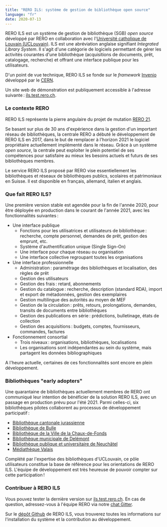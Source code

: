 ```yaml
---
title: "RERO ILS: système de gestion de bibliothèque open source"
language: "fr"
date: 2020-07-13
---
```


RERO ILS est un système de gestion de bibliothèque (SGB) *open source* développé par RERO en collaboration avec l'[Université catholique de Louvain (UCLouvain)](https://uclouvain.be/). ILS est une abréviation anglaise signifiant *Integrated Library System*. Il s'agit d'une catégorie de logiciels permettant de gérer les activités courantes d'une bibliothèque (acquisitions de documents, prêt, catalogage, recherche) et offrant une interface publique pour les utilisateurs.

D'un point de vue technique, RERO ILS se fonde sur le *framework* [Invenio](https://invenio-software.org) développé par le [CERN](https://home.cern/).

Un site web de démonstration est publiquement accessible à l'adresse suivante : [ils.test.rero.ch](https://ils.test.rero.ch "Site de démonstration de RERO ILS").

### Le contexte RERO

RERO ILS représente la pierre angulaire du projet de mutation [RERO 21](/about).

Se basant sur plus de 30 ans d'expérience dans la gestion d'un important réseau de bibliothèques, la centrale RERO a débuté le développement de RERO ILS en 2017, dans le but de remplacer à l'horizon 2021 le logiciel propriétaire actuellement implémenté dans le réseau. Grâce à un système *open source*, la centrale peut exploiter le plein potentiel de ses compétences pour satisfaire au mieux les besoins actuels et futurs de ses bibliothèques membres.

Le service RERO ILS proposé par RERO vise essentiellement les bibliothèques et réseaux de bibliothèques publics, scolaires et patrimoniaux en Suisse. Il est disponible en français, allemand, italien et anglais.

### Que fait RERO ILS?

Une première version stable est agendée pour la fin de l'année 2020, pour être déployée en production dans le courant de l'année 2021, avec les fonctionnalités suivantes :

* Une interface publique
	* Fonctions pour les utilisatrices et utilisateurs de bibliothèque : recherche, compte personnel, demandes de prêt, gestion des emprunt, etc.
	* Système d'authentification unique (Single Sign-On)
	* Une interface pour chaque réseau ou organisation
	* Une interface collective regroupant toutes les organisations
* Une interface professionnelle
	* Administration : paramétrage des bibliothèques et localisation, des règles de prêt
	* Gestion des utilisateurs
	* Gestion des frais : retard, abonnements
	* Gestion du catalogue : recherche, description (standard RDA), import et export de métadonnées, gestion des exemplaires
	* Gestion multilingue des autorités au moyen de MEF
	* Gestion de la circulation : prêts, retours, prolongations, demandes, transits de documents entre bibliothèques
	* Gestion des publications en série : prédictions, bulletinage, états de collection
	* Gestion des acquisitions : budgets, comptes, fournisseurs, commandes, factures
* Fonctionnement consortial
	* Trois niveaux : organisations, bibliothèques, localisations
	* Les organisations sont indépendantes au sein du système, mais partagent les données bibliographiques

A l'heure actuelle, certaines de ces fonctionnalités sont encore en plein développement.

### Bibliothèques "early adopters"

Une quarantaine de bibliothèques actuellement membres de RERO ont communiqué leur intention de bénéficier de la solution RERO ILS, avec un passage en production prévu pour l'été 2021. Parmi celles-ci, six bibliothèques pilotes collaborent au processus de développement participatif :

* [Bibliothèque cantonale jurassienne](https://www.jura.ch/occ/bicj)
* [Bibliothèque de Bulle](https://musee-gruerien.ch/)
* [Bibliothèque de la Ville de la Chaux-de-Fonds](http://cdf-bibliotheques.ne.ch/)
* [Bibliothèque municipale de Delémont](http://www.delemont.ch/fr/Tourisme-culture-et-loisirs/Vie-culturelles/Bibliotheque/Bibliotheque.html)
* [Bibliothèque publique et universitaire de Neuchâtel](http://bpun.unine.ch/)
* [Médiathèque Valais](https://www.mediatheque.ch/)

Complété par l'expertise des bibliothèques d'UCLouvain, ce pôle utilisateurs constitue la base de référence pour les orientations de RERO ILS. L'équipe de développement est très heureuse de pouvoir compter sur cette participation !

### Contribuer à RERO ILS

Vous pouvez tester la dernière version sur [ils.test.rero.ch](https://ils.test.rero.ch/). En cas de question, adressez-vous à l'équipe RERO via notre [chat Gitter](https://gitter.im/rero/reroils).

Sur le [dépôt Github](https://github.com/rero/rero-ils/) de RERO ILS, vous trouverez toutes les informations sur l'installation du système et la contribution au développement.